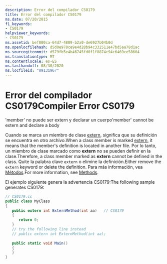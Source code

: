 ```yaml
---
description: Error del compilador CS0179
title: Error del compilador CS0179
ms.date: 07/20/2015
f1_keywords:
- CS0179
helpviewer_keywords:
- CS0179
ms.assetid: bef000ca-64d7-4809-b2a0-de6927b04b0d
ms.openlocfilehash: d5d0e978ce9e4d28b94c332511e47bd5aa78d1ac
ms.sourcegitcommit: d579fb5e4b46745fd0f1f8874c94c6469ce58604
ms.translationtype: MT
ms.contentlocale: es-ES
ms.lasthandoff: 08/30/2020
ms.locfileid: "89131967"
---
```

# <a name="compiler-error-cs0179"></a><span data-ttu-id="ca9be-103">Error del compilador CS0179</span><span class="sxs-lookup"><span data-stu-id="ca9be-103">Compiler Error CS0179</span></span>
<span data-ttu-id="ca9be-104">'member' no puede ser extern y declarar un cuerpo</span><span class="sxs-lookup"><span data-stu-id="ca9be-104">'member' cannot be extern and declare a body</span></span>  
  
 <span data-ttu-id="ca9be-105">Cuando se marca un miembro de clase [extern](../language-reference/keywords/extern.md), significa que su definición se encuentra en otro archivo.</span><span class="sxs-lookup"><span data-stu-id="ca9be-105">When a class member is marked [extern](../language-reference/keywords/extern.md), it means that the member's definition is located in another file.</span></span> <span data-ttu-id="ca9be-106">Por lo tanto, un miembro de clase marcado como **extern** no se pueden definir en la clase.</span><span class="sxs-lookup"><span data-stu-id="ca9be-106">Therefore, a class member marked as **extern** cannot be defined in the class.</span></span> <span data-ttu-id="ca9be-107">Quite la palabra clave `extern` o elimine la definición.</span><span class="sxs-lookup"><span data-stu-id="ca9be-107">Either remove the `extern` keyword or delete the definition.</span></span> <span data-ttu-id="ca9be-108">Para más información, vea [Métodos](../programming-guide/classes-and-structs/methods.md).</span><span class="sxs-lookup"><span data-stu-id="ca9be-108">For more information, see [Methods](../programming-guide/classes-and-structs/methods.md).</span></span>  
  
 <span data-ttu-id="ca9be-109">El ejemplo siguiente genera la advertencia CS0179:</span><span class="sxs-lookup"><span data-stu-id="ca9be-109">The following sample generates CS0179:</span></span>  
  
```csharp  
// CS0179.cs  
public class MyClass  
{  
   public extern int ExternMethod(int aa)   // CS0179  
   {  
      return 0;  
   }  
   // try the following line instead  
   // public extern int ExternMethod(int aa);  
  
   public static void Main()  
   {  
   }  
}  
```
